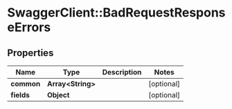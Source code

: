 # SwaggerClient::BadRequestResponseErrors

## Properties
Name | Type | Description | Notes
------------ | ------------- | ------------- | -------------
**common** | **Array&lt;String&gt;** |  | [optional] 
**fields** | **Object** |  | [optional] 


